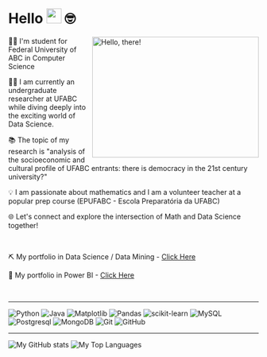 # Hello <img src="https://media.giphy.com/media/hvRJCLFzcasrR4ia7z/giphy.gif" width="30"> 🤓

<a href="#">
<img src="https://media1.tenor.com/images/a7bd6b94430c1e66148d580209e377c5/tenor.gif?itemid=5043108" title="hello" width="335" height="243" align="right" alt="Hello, there!">
</a>

👩‍🦱 I'm student for Federal  University of ABC in Computer Science

👩‍💻 I am currently an undergraduate researcher at UFABC while diving deeply into the exciting world of Data Science.

📚 The topic of my research is "analysis of the socioeconomic and cultural profile of UFABC entrants: there is democracy in the 21st century university?"

💡 I am passionate about mathematics and I am a volunteer teacher at a popular prep course (EPUFABC - Escola Preparatória da UFABC)

🌐 Let's connect and explore the intersection of Math and Data Science together!

<br/>

⛏️ My portfolio in Data Science / Data Mining - [Click Here](https://github.com/lucasarauj0h/data-science)

🌟 My portfolio in Power BI - [Click Here](https://sites.google.com/aluno.ufabc.edu.br/portfolio/p%C3%A1gina-inicial)

<br/>

<hr>

![Python](https://img.shields.io/badge/python-3670A0?style=for-the-badge&logo=python&logoColor=ffdd54)
![Java](https://img.shields.io/badge/java-%23ED8B00.svg?style=for-the-badge&logo=openjdk&logoColor=white)
![Matplotlib](https://img.shields.io/badge/Matplotlib-%23ffffff.svg?style=for-the-badge&logo=Matplotlib&logoColor=black)
![Pandas](https://img.shields.io/badge/pandas-%23150458.svg?style=for-the-badge&logo=pandas&logoColor=white)
![scikit-learn](https://img.shields.io/badge/scikit--learn-%23F7931E.svg?style=for-the-badge&logo=scikit-learn&logoColor=white)
![MySQL](https://img.shields.io/badge/mysql-%2300f.svg?style=for-the-badge&logo=mysql&logoColor=white)
![Postgresql](https://img.shields.io/badge/PostgreSQL-316192?style=for-the-badge&logo=postgresql&logoColor=white)
![MongoDB](https://img.shields.io/badge/MongoDB-4EA94B?style=for-the-badge&logo=mongodb&logoColor=white)
![Git](https://img.shields.io/badge/GIT-E44C30?style=for-the-badge&logo=git&logoColor=white)
![GitHub](https://img.shields.io/badge/GitHub-100000?style=for-the-badge&logo=github&logoColor=white)

<hr>

![My GitHub stats](https://github-readme-stats.vercel.app/api?username=lucasarauj0h&show_icons=true&theme=transparent)
![My Top Languages](https://github-readme-stats.vercel.app/api/top-langs/?username=lucasarauj0h&theme=onedark&layout=compact&langs_count=8&card_width=260)

<!-- ![My GitHub Stats](https://github-readme-stats.vercel.app/api?username=lucasarauj0h&show_icons=true&theme=onedark&include_all_commits=true&count_private=true&line_height=24)
![My Top Languages](https://github-readme-stats.vercel.app/api/top-langs/?username=lucasarauj0h&theme=onedark&layout=compact&langs_count=8&card_width=260) -->
